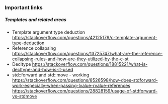 ### Important links

##### Templates and related areas
* Template argument type deduction
https://stackoverflow.com/questions/42125179/c-template-argument-type-deduction
* Reference collapsing
https://stackoverflow.com/questions/13725747/what-are-the-reference-collapsing-rules-and-how-are-they-utilized-by-the-c-st
* Decltype
https://stackoverflow.com/questions/18815221/what-is-decltype-and-how-is-it-used
* std::forward and std::move - working
https://stackoverflow.com/questions/8526598/how-does-stdforward-work-especially-when-passing-lvalue-rvalue-references
https://stackoverflow.com/questions/28828159/usage-of-stdforward-vs-stdmove